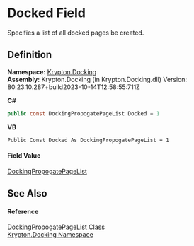 # Docked Field


Specifies a list of all docked pages be created.



## Definition
**Namespace:** <a href="98399376-cf41-9454-4b4d-4fab2ca20bc7.md">Krypton.Docking</a>  
**Assembly:** Krypton.Docking (in Krypton.Docking.dll) Version: 80.23.10.287+build2023-10-14T12:58:55:711Z

**C#**
``` C#
public const DockingPropogatePageList Docked = 1
```
**VB**
``` VB
Public Const Docked As DockingPropogatePageList = 1
```



#### Field Value
<a href="a117aaeb-63b6-f1c7-496f-81c894fc768e.md">DockingPropogatePageList</a>

## See Also


#### Reference
<a href="a117aaeb-63b6-f1c7-496f-81c894fc768e.md">DockingPropogatePageList Class</a>  
<a href="98399376-cf41-9454-4b4d-4fab2ca20bc7.md">Krypton.Docking Namespace</a>  
